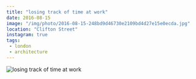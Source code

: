 ```yaml
---
title: "losing track of time at work"
date: 2016-08-15
image: "/img/photo/2016-08-15-248bd9d46730e2109bd4d27e15e0ecda.jpg"
location: "Clifton Street"
instagram: true
tags:
 - london
 - architecture
---
```


![losing track of time at work](/img/photo/2016-08-15-248bd9d46730e2109bd4d27e15e0ecda.jpg)
